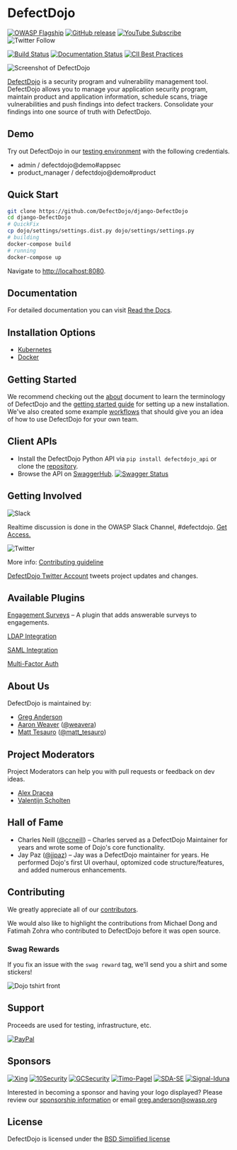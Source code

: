 # DefectDojo

[![OWASP Flagship](https://img.shields.io/badge/owasp-flagship%20project-orange.svg)](https://www.owasp.org/index.php/OWASP_DefectDojo_Project) [![GitHub release](https://img.shields.io/github/release/DefectDojo/django-DefectDojo.svg)](https://github.com/DefectDojo/django-DefectDojo) [![YouTube Subscribe](https://img.shields.io/badge/youtube-subscribe-%23c4302b.svg)](https://www.youtube.com/channel/UCWw9qzqptiIvTqSqhOFuCuQ) ![Twitter Follow](https://img.shields.io/twitter/follow/defectdojo.svg?style=social&label=Follow)

[![Build Status](https://travis-ci.org/DefectDojo/django-DefectDojo.svg?branch=master)](https://travis-ci.org/DefectDojo/django-DefectDojo) [![Documentation Status](https://readthedocs.org/projects/defectdojo/badge/?version=latest)](https://defectdojo.readthedocs.io/en/latest/?badge=latest) [![CII Best Practices](https://bestpractices.coreinfrastructure.org/projects/2098/badge)](https://bestpractices.coreinfrastructure.org/projects/2098)

![Screenshot of DefectDojo](https://raw.githubusercontent.com/DefectDojo/Documentation/master/doc/img/screenshot1.png)

[DefectDojo](https://www.defectdojo.org/) is a security program and
vulnerability management tool.
DefectDojo allows you to manage your application security program, maintain
product and application information, schedule scans, triage vulnerabilities and
push findings into defect trackers.
Consolidate your findings into one source of truth with DefectDojo.

## Demo

Try out DefectDojo in our
[testing environment](https://defectdojo.herokuapp.com/) with the following
credentials.

* admin / defectdojo@demo#appsec
* product_manager / defectdojo@demo#product

## Quick Start

```sh
git clone https://github.com/DefectDojo/django-DefectDojo
cd django-DefectDojo
# QuickFix
cp dojo/settings/settings.dist.py dojo/settings/settings.py
# building
docker-compose build
# running
docker-compose up
```

Navigate to <http://localhost:8080>.

## Documentation

For detailed documentation you can visit
[Read the Docs](https://defectdojo.readthedocs.io/).

## Installation Options

* [Kubernetes](KUBERNETES.md)
* [Docker](DOCKER.md)

## Getting Started

We recommend checking out the
[about](https://defectdojo.readthedocs.io/en/latest/about.html) document to
learn the terminology of DefectDojo and the
[getting started guide](https://defectdojo.readthedocs.io/en/latest/getting-started.html)
for setting up a new installation.
We've also created some example
[workflows](https://defectdojo.readthedocs.io/en/latest/workflows.html) that
should give you an idea of how to use DefectDojo for your own team.

## Client APIs

* Install the DefectDojo Python API via `pip install defectdojo_api` or clone
  the [repository](https://github.com/aaronweaver/defectdojo_api).
* Browse the API on
  [SwaggerHub](https://app.swaggerhub.com/apis/DefectDojo/defect-dojo_api_v_2/1.0.0).
  [![Swagger Status](http://online.swagger.io/validator?url=https://api.swaggerhub.com/apis/DefectDojo/defect-dojo_api_v_2/1.0.0)](https://app.swaggerhub.com/apis/DefectDojo/defect-dojo_api_v_2/1.0.0)

## Getting Involved

![Slack](https://raw.githubusercontent.com/DefectDojo/Documentation/master/doc/img/slack_rgb.png)

Realtime discussion is done in the OWASP Slack Channel, #defectdojo.
[Get Access.](https://join.slack.com/t/owasp/shared_invite/enQtNjExMTc3MTg0MzU4LTViMDg1MmJiMzMwZGUxZjgxZWQ1MTE0NTBlOTBhNjhhZDIzZTZiNmEwOTJlYjdkMzAxMGVhNDkwNDNiNjZiOWQ)

![Twitter](https://raw.githubusercontent.com/DefectDojo/Documentation/master/doc/img/Twitter_Logo.png)

More info: [Contributing guideline](CONTRIBUTING.md)

[DefectDojo Twitter Account](https://twitter.com/defectdojo) tweets project
updates and changes.

## Available Plugins

[Engagement Surveys](https://github.com/grendel513/defectDojo-engagement-survey)
– A plugin that adds answerable surveys to engagements.

[LDAP Integration](https://django-auth-ldap.readthedocs.io/en/latest/)

[SAML Integration](https://pypi.python.org/pypi/djangosaml2/)

[Multi-Factor Auth](https://django-mfa.readthedocs.io/en/latest/)

## About Us

DefectDojo is maintained by:

* [Greg Anderson](https://www.linkedin.com/in/g-anderson/)
* [Aaron Weaver](https://www.linkedin.com/in/aweaver/) ([@weavera](https://twitter.com/weavera))
* [Matt Tesauro](https://www.linkedin.com/in/matttesauro/) ([@matt_tesauro](https://twitter.com/matt_tesauro))


## Project Moderators

Project Moderators can help you with pull requests or feedback on dev ideas.

* [Alex Dracea](https://www.linkedin.com/in/alexandru-marin-dracea-910b51122/)
* [Valentijn Scholten](https://www.linkedin.com/in/valentijn-scholten/)

## Hall of Fame

* Charles Neill ([@ccneill](https://twitter.com/ccneill)) – Charles served as a
    DefectDojo Maintainer for years and wrote some of Dojo's core functionality.
* Jay Paz ([@jjpaz](https://twitter.com/jjpaz)) – Jay was a DefectDojo
  maintainer for years. He performed Dojo's first UI overhaul, optomized code structure/features, and added numerous enhancements.

## Contributing

We greatly appreciate all of our
[contributors](https://github.com/DefectDojo/django-DefectDojo/graphs/contributors).

We would also like to highlight the contributions from Michael Dong and Fatimah
Zohra who contributed to DefectDojo before it was open source.

### Swag Rewards

If you fix an issue with the `swag reward` tag,  we'll send you a shirt and some
stickers!

![Dojo tshirt front](https://raw.githubusercontent.com/DefectDojo/Documentation/master/doc/img/dojo_tshirt_front.png)

## Support

Proceeds are used for testing, infrastructure, etc.

[![PayPal](https://www.paypalobjects.com/en_US/i/btn/btn_donate_SM.gif)](https://www.paypal.com/cgi-bin/webscr?cmd=_donations&business=paypal%40owasp%2eorg&lc=US&item_name=OWASP%20DefectDojo&no_note=0&currency_code=USD&bn=PP%2dDonationsBF)

## Sponsors

[![Xing](https://raw.githubusercontent.com/DefectDojo/Documentation/master/doc/img/XING_logo.png)](https://corporate.xing.com/en/about-xing/security/)
[![10Security](https://raw.githubusercontent.com/DefectDojo/Documentation/master/doc/img/10Security-logo.png)](https://10security.com/services-by-technology/defectdojo-commercial-support/)
[![GCSecurity](https://raw.githubusercontent.com/DefectDojo/Documentation/master/doc/img/gc_logo_2018.png)](https://gcsec.com.br/)
[![Timo-Pagel](https://raw.githubusercontent.com/DefectDojo/Documentation/master/doc/img/timo-pagel-logo.png )](https://pagel.pro/)
[![SDA-SE](https://raw.githubusercontent.com/DefectDojo/Documentation/master/doc/img/sda-se-logo.png)](https://sda-se.com/)
[![Signal-Iduna](https://raw.githubusercontent.com/DefectDojo/Documentation/master/doc/img/signal-iduna.png)](https://signal-iduna.de/)

Interested in becoming a sponsor and having your logo displayed? Please review
our [sponsorship information](SPONSORING.md) or email greg.anderson@owasp.org

## License

DefectDojo is licensed under the [BSD Simplified license](LICENSE.md)
